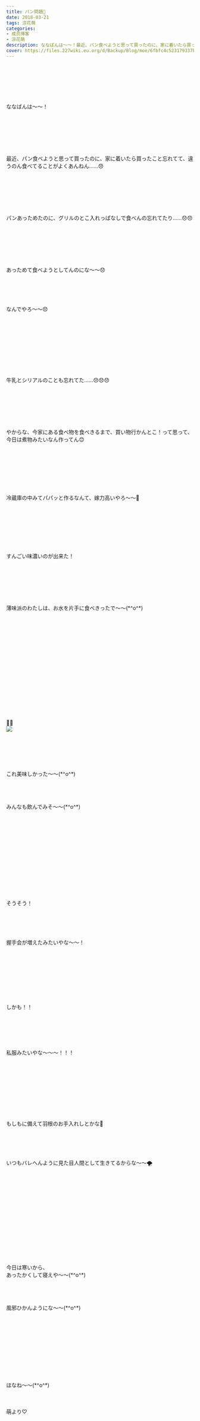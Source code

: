 ```yaml
---
title: パン問題🍞
date: 2018-03-21
tags: 涼花萌
categories: 
- 成员博客
- 涼花萌
description: ななばんは〜〜！最近、パン食べようと思って買ったのに、家に着いたら買ったこと忘れてて、違うのん食べてることがよくあんねん……😞パンあっためたのに、グリルの...
cover: https://files.227wiki.eu.org/d/Backup/Blog/moe/6fbfc4c523179337b9ce126f3f802.jpg 
---
```

<div class="blog_detail__main">
<br/>
<br/>
<br/>
<br/>
<br/>
<br/>
ななばんは〜〜！<br/>
<br/>
<br/>
<br/>
<br/>
<br/>
<br/>
<br/>
最近、パン食べようと思って買ったのに、家に着いたら買ったこと忘れてて、違うのん食べてることがよくあんねん……😞<br/>
<br/>
<br/>
<br/>
<br/>
<br/>
<br/>
<br/>
パンあっためたのに、グリルのとこ入れっぱなしで食べんの忘れてたり……😞😞<br/>
<br/>
<br/>
<br/>
<br/>
<br/>
<br/>
<br/>
あっためて食べようとしてんのにな〜〜😞<br/>
<br/>
<br/>
<br/>
<br/>
<br/>
なんでやろ〜〜😞<br/>
<br/>
<br/>
<br/>
<br/>
<br/>
<br/>
<br/>
<br/>
<br/>
<br/>
牛乳とシリアルのことも忘れてた……😞😞😞<br/>
<br/>
<br/>
<br/>
<br/>
<br/>
<br/>
<br/>
やからな、今家にある食べ物を食べきるまで、買い物行かんとこ！って思って、今日は煮物みたいなん作ってん😊<br/>
<br/>
<br/>
<br/>
<br/>
<br/>
<br/>
<br/>
<br/>
冷蔵庫の中みてパパッと作るなんて、嫁力高いやろ〜〜🤗<br/>
<br/>
<br/>
<br/>
<br/>
<br/>
<br/>
<br/>
<br/>
すんごい味濃いのが出来た！<br/>
<br/>
<br/>
<br/>
<br/>
<br/>
<br/>
<br/>
薄味派のわたしは、お水を片手に食べきったで〜〜(*^o^*)<br/>
<br/>
<br/>
<br/>
<br/>
<br/>
<br/>
<br/>
<br/>
<br/>
<br/>
<br/>
<br/>
<br/>
<br/>
<br/>
<br/>
<br/>
🍑🍎<br/>
<img src="https://files.227wiki.eu.org/d/Backup/Blog/moe/6fbfc4c523179337b9ce126f3f802.jpg"><br/>
<br/>
<br/>
<br/>
<br/>
<br/>
<br/>
これ美味しかった〜〜(*^o^*)<br/>
<br/>
<br/>
<br/>
<br/>
みんなも飲んでみそ〜〜(*^o^*)<br/>
<br/>
<br/>
<br/>
<br/>
<br/>
<br/>
<br/>
<br/>
<br/>
<br/>
<br/>
<br/>
<br/>
<br/>
そうそう！<br/>
<br/>
<br/>
<br/>
<br/>
<br/>
握手会が増えたみたいやな〜〜！<br/>
<br/>
<br/>
<br/>
<br/>
<br/>
<br/>
<br/>
<br/>
<br/>
しかも！！<br/>
<br/>
<br/>
<br/>
<br/>
<br/>
<br/>
私服みたいやな〜〜〜！！！<br/>
<br/>
<br/>
<br/>
<br/>
<br/>
<br/>
<br/>
<br/>
<br/>
<br/>
もしもに備えて羽根のお手入れしとかな💫<br/>
<br/>
<br/>
<br/>
<br/>
<br/>
いつもバレへんように見た目人間として生きてるからな〜〜🌪<br/>
<br/>
<br/>
<br/>
<br/>
<br/>
<br/>
<br/>
<br/>
<br/>
<br/>
<br/>
<br/>
<br/>
<br/>
<br/>
今日は寒いから、<br/>
あったかくして寝えや〜〜(*^o^*)<br/>
<br/>
<br/>
<br/>
<br/>
風邪ひかんようにな〜〜(*^o^*)<br/>
<br/>
<br/>
<br/>
<br/>
<br/>
<br/>
<br/>
<br/>
<br/>
<br/>
<br/>
ほなね〜〜(*^o^*)<br/>
<br/>
<br/>
<br/>
萌より♡
<!--twitter-->

<!--//twitter-->
</img></div>